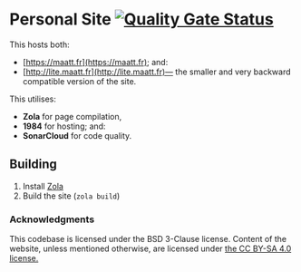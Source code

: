 # Personal Site [![Quality Gate Status](https://sonarcloud.io/api/project_badges/measure?project=doamatto_personal-site&metric=alert_status)](https://sonarcloud.io/dashboard?id=doamatto_personal-site)

This hosts both:
  - [https://maatt.fr](https://maatt.fr); and:
  - [http://lite.maatt.fr](http://lite.maatt.fr)— the smaller and very backward compatible version of the site.

This utilises:
- **Zola** for page compilation,
- **1984** for hosting; and:
- **SonarCloud** for code quality.

## Building
1. Install [Zola](https://getzola.org)
2. Build the site (`zola build`)

### Acknowledgments
This codebase is licensed under the BSD 3-Clause license. Content of the website, unless mentioned otherwise, are licensed under [the CC BY-SA 4.0 license.](https://creativecommons.org/licenses/by-sa/4.0/deed.fr)
